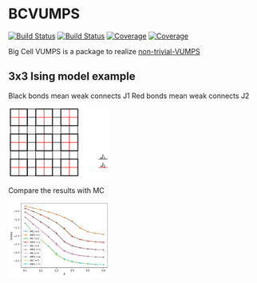 # BCVUMPS

[![Build Status](https://travis-ci.com/XingyuZhang2018/BCVUMPS.jl.svg?branch=master)](https://travis-ci.com/XingyuZhang2018/BCVUMPS.jl)
[![Build Status](https://ci.appveyor.com/api/projects/status/github/XingyuZhang2018/BCVUMPS.jl?svg=true)](https://ci.appveyor.com/project/XingyuZhang2018/BCVUMPS-jl)
[![Coverage](https://codecov.io/gh/XingyuZhang2018/BCVUMPS.jl/branch/master/graph/badge.svg)](https://codecov.io/gh/XingyuZhang2018/BCVUMPS.jl)
[![Coverage](https://coveralls.io/repos/github/XingyuZhang2018/BCVUMPS.jl/badge.svg?branch=master)](https://coveralls.io/github/XingyuZhang2018/BCVUMPS.jl?branch=master)

Big Cell VUMPS is a package to realize [non-trivial-VUMPS](https://arxiv.org/abs/2003.01142)

## 3x3 Ising model example
Black bonds mean weak connects J1
Red bonds mean weak connects J2

<img src="figure/1.png" width="40%">

Compare the results with MC

<img src="plot/3x3.png" width="40%">
